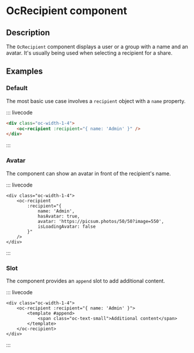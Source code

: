 # OcRecipient component

## Description

The `OcRecipient` component displays a user or a group with a name and an avatar. It's usually being used when selecting a recipient for a share.

## Examples

### Default

The most basic use case involves a `recipient` object with a `name` property.

::: livecode
```html
<div class="oc-width-1-4">
	<oc-recipient :recipient="{ name: 'Admin' }" />
</div>
```
:::

### Avatar

The component can show an avatar in front of the recipient's name.

::: livecode
```html{5-7}
<div class="oc-width-1-4">
	<oc-recipient
		:recipient="{
			name: 'Admin',
			hasAvatar: true,
			avatar: 'https://picsum.photos/50/50?image=550',
			isLoadingAvatar: false
		}"
	/>
</div>
```
:::

### Slot

The component provides an `append` slot to add additional content.

::: livecode
```html{3-5}
<div class="oc-width-1-4">
	<oc-recipient :recipient="{ name: 'Admin' }">
		<template #append>
			<span class="oc-text-small">Additional content</span>
		</template>
	</oc-recipient>
</div>
```
:::
